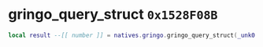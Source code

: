 # gringo_query_struct `0x1528F08B`

```lua
local result --[[ number ]] = natives.gringo.gringo_query_struct(_unk0 --[[ number ]], _unk1 --[[ number ]], _unk2 --[[ number ]], _unk3 --[[ number ]], _unk4 --[[ number ]])
```